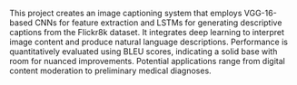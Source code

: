 This project creates an image captioning system that employs VGG-16-based CNNs for feature extraction and LSTMs for generating descriptive captions from the Flickr8k dataset. It integrates deep learning to interpret image content and produce natural language descriptions. Performance is quantitatively evaluated using BLEU scores, indicating a solid base with room for nuanced improvements. Potential applications range from digital content moderation to preliminary medical diagnoses.
